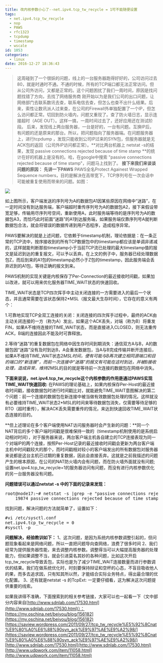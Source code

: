 ```yaml
---
title: 改内核参数小心了--net.ipv4.tcp_tw_recycle = 1可不能随便设置
tags:
  - net.ipv4.tcp_tw_recycle
  - nop
  - PAWS
  - rfc1323
  - tcpdump
  - timestamp
  - wscale
id: 1053
categories:
  - linux
date: 2016-12-27 18:36:43
---
```


> 这周碰到了一个很妖的问题，线上的一台服务器跑得好好的，公司访问过去80，就是时通时不通。不通的时候，所有的TCP端口都无法正常访问。但从公司外访问，又都是正常的。这个问题困扰了我们一周时间，原因是找问题找错了方向，去找了网络服务商
刚开始以为是我们公司的出口问题，让网络部门去联系数讯去查，联系电信去查，但怎么也查不出什么结果。后来，索性让数讯派人过来查，在公司的Firewall外单独配置了一个IP，但怎么访问都正常。切回到防火墙内，问题又重现了。查了防火墙日志，显示连接超时（AGE OUT）。这样一搞，一周时间过去了，还好应用还在测试阶段。
后来，发现线上两台服务器，一台是好的，一台有问题。互换IP后，有问题的还是原来的那台。所以，把问题指向了服务器端。在问题服务器上，进行tcpdump ，发现只能收到公司IP过来的SYN包，但服务器就是无ACK包的返回（公司外IP访问都正常）。**对比两台机器上 netstat -s的结果，发现 passive connections rejected because of time stamp **的统计在好的机器上是没有的。哈，在google中搜索 "passive connections rejected because of time stamp"，问题马上找到了。
**接下来我们来谈谈问题的原因：**
**先讲一下PAWS**
PAWS全名Protect Againest Wrapped Sequence numbers，目的是解决在高带宽下，TCP序列号在一次会话中可能被重复使用而带来的问题。如图：

![](http://www.m690.com/wp-content/uploads/2016/12/img_58631de1f1e16.png)

如上图所示，客户端发送的序列号为A的数据包A1因某些原因在网络中“迷路”，在一定时间没有到达服务端，客户端超时重传序列号为A的数据包A2，接下来假设带宽足够，传输用尽序列号空间，重新使用A，此时服务端等待的是序列号为A的数据包A3，而恰巧此时前面“迷路”的A1到达服务端，如果服务端仅靠序列号A就判断数据包合法，就会将错误的数据传递到用户态程序，造成程序异常。

PAWS要解决的就是上述问题，它依赖于timestamp机制，理论依据是：在一条正常的TCP流中，按序接收到的所有TCP数据包中的timestamp都应该是单调非递减的，这样就能判断那些timestamp小于当前TCP流已处理的最大timestamp值的报文是延迟到达的重复报文，可以予以丢弃。在上文的例子中，服务器已经处理数据包Z，而后到来的A1包的timestamp必然小于Z包的timestamp，因此服务端会丢弃迟到的A1包，等待正确的报文到来。

PAWS机制的实现关键是内核保存了Per-Connection的最近接收时间戳，如果加以改进，就可以用来优化服务器TIME_WAIT状态的快速回收。

TIME_WAIT状态是TCP四次挥手中主动关闭连接的一方需要进入的最后一个状态，并且通常需要在该状态保持2*MSL（报文最大生存时间），它存在的意义有两个：

1.可靠地实现TCP全双工连接的关闭：关闭连接的四次挥手过程中，最终的ACK由主动关闭连接的一方（称为A）发出，如果这个ACK丢失，对端（称为B）将重发FIN，如果A不维持连接的TIME_WAIT状态，而是直接进入CLOSED，则无法重传ACK，B端的连接因此不能及时可靠释放。

2.等待“迷路”的重复数据包在网络中因生存时间到期消失：通信双方A与B，A的数据包因“迷路”没有及时到达B，A会重发数据包，当A与B完成传输并断开连接后，如果A不维持TIME_WAIT状态2*MSL时间，便有可能与B再次建立相同源端口和目的端口的“新连接”，而前一次连接中“迷路”的报文有可能在这时到达，并被B接收处理，造成异常，维持2*MSL的目的就是等待前一次连接的数据包在网络中消失。

**下面来说说，net.ipv4.tcp_tw_recycle这个内核参数的作用是通过PAWS实现TIME_WAIT快速回收:**
在PAWS的理论基础上，如果内核保存Per-Host的最近接收时间戳，接收数据包时进行时间戳比对，就能避免TIME_WAIT意图解决的第二个问题：前一个连接的数据包在新连接中被当做有效数据包处理的情况。这样就没有必要维持TIME_WAIT状态2*MSL的时间来等待数据包消失，仅需要等待足够的RTO（超时重传），解决ACK丢失需要重传的情况，来达到快速回收TIME_WAIT状态连接的目的。

**但上述理论在多个客户端使用NAT访问服务器时会产生新的问题：**同一个NAT背后的多个客户端时间戳是很难保持一致的（timestamp机制使用的是系统启动相对时间），对于服务器来说，两台客户端主机各自建立的TCP连接表现为同一个对端IP的两个连接，按照Per-Host记录的最近接收时间戳会更新为两台客户端主机中时间戳较大的那个，而时间戳相对较小的客户端发出的所有数据包对服务器来说都是这台主机已过期的重复数据，因此会直接丢弃。这就是之前我描述的问题产生的根本原因，在公司的NAT防火墙内会有问题，而在防火墙外面就没有问题;设置net.ipv4.tcp_tw_recycle=1的服务器访问有问题，而没有进行内核参数优化的另一台服务器没有问题。

**问题错误可以通过netstat -s 中的下面的记录来发现：**
<pre>root@node17:~# netstat -s |grep -e "passive connections rejected because of time stamp"
    19874 passive connections rejected because of time stamp
</pre>
找到问题，解决问题的方法就简单了，设置如下：
<pre>#vi /etc/sysctl.conf
net.ipv4.tcp_tw_recycle = 0
#sysctl -p
</pre>
**问题解决，经验教训如下：**
1、这次问题，是因为系统内核参数调整引起的，但问题现象看起来是网络问题，所以一直把问题导向查网络，浪费了很多时间
2、我们经常为提供服务器性能，来去调整内核参数。调整得当可以大幅提高服务器的处理能力，但如果调整不当，就会引进莫名其妙的各种问题，比如这次开启tcp_tw_recycle导致丢包，实际也是为了减少TIME_WAIT连接数量而进行参数调优的结果。我们在做系统优化时，时刻要保持辩证和空杯的心态，不盲目吸收他人的果，而多去追求因，只有知其所以然，才能结合实际业务特点，得出最合理的优化配置。
3、还有就是netstat -s 的TcpExt: 一定要仔细看，这为解决这次问题提供重要的线索。

如果我讲得不准确，下面搜索到的相关参考链接，大家可以也一起看一下（文中部分内容来自[http://www.sdnlab.com/17530.html](http://www.sdnlab.com/17530.html)）：
[https://my.oschina.net/beiyou/blog/156182](https://my.oschina.net/beiyou/blog/156182)
[https://saview.wordpress.com/2011/09/27/tcp_tw_recycle%E5%92%8Cnat%E9%80%A0%E6%88%90syn_ack%E9%97%AE%E9%A2%98/](https://saview.wordpress.com/2011/09/27/tcp_tw_recycle%E5%92%8Cnat%E9%80%A0%E6%88%90syn_ack%E9%97%AE%E9%A2%98/)
[http://www.sdnlab.com/17530.html](http://www.sdnlab.com/17530.html)
[http://www.udpwork.com/item/11058.html](http://www.udpwork.com/item/11058.html)